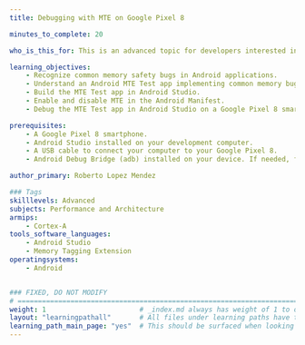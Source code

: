 ```yaml
---
title: Debugging with MTE on Google Pixel 8

minutes_to_complete: 20

who_is_this_for: This is an advanced topic for developers interested in learning how to use the Arm Memory Tagging Extension (MTE) to detect memory safety bugs with Android Studio. 

learning_objectives: 
    - Recognize common memory safety bugs in Android applications.
    - Understand an Android MTE Test app implementing common memory bugs. 
    - Build the MTE Test app in Android Studio.
    - Enable and disable MTE in the Android Manifest.
    - Debug the MTE Test app in Android Studio on a Google Pixel 8 smartphone.

prerequisites:
    - A Google Pixel 8 smartphone.
    - Android Studio installed on your development computer.
    - A USB cable to connect your computer to your Google Pixel 8.
    - Android Debug Bridge (adb) installed on your device. If needed, follow the steps in the [Android Debug Bridge](https://developer.android.com/tools/adb) documentation.

author_primary: Roberto Lopez Mendez

### Tags
skilllevels: Advanced
subjects: Performance and Architecture
armips:
    - Cortex-A
tools_software_languages:
    - Android Studio
    - Memory Tagging Extension
operatingsystems:
    - Android


### FIXED, DO NOT MODIFY
# ================================================================================
weight: 1                       # _index.md always has weight of 1 to order correctly
layout: "learningpathall"       # All files under learning paths have this same wrapper
learning_path_main_page: "yes"  # This should be surfaced when looking for related content. Only set for _index.md of learning path content.
---
```

